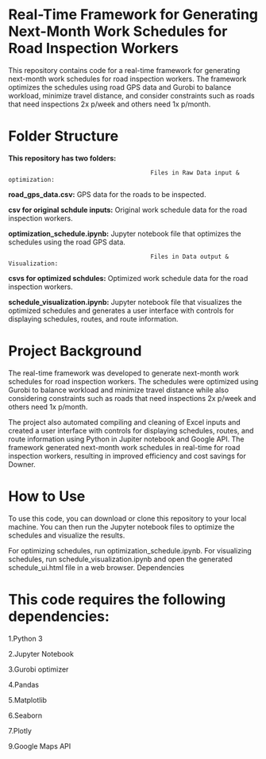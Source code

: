 # Real-Time Framework for Generating Next-Month Work Schedules for Road Inspection Workers 

This repository contains code for a real-time framework for generating next-month work schedules for road inspection workers.
The framework optimizes the schedules using road GPS data and Gurobi to balance workload, minimize travel distance,
and consider constraints such as roads that need inspections 2x p/week and others need 1x p/month.

# Folder Structure

**This repository has two folders:**

                                            Files in Raw Data input & optimization:

**road_gps_data.csv:** GPS data for the roads to be inspected.

**csv for original schdule inputs:** Original work schedule data for the road inspection workers.

**optimization_schedule.ipynb:** Jupyter notebook file that optimizes the schedules using the road GPS data.

                                            Files in Data output & Visualization:

**csvs for optimized schdules:** Optimized work schedule data for the road inspection workers.

**schedule_visualization.ipynb:** Jupyter notebook file that visualizes the optimized schedules and generates a user interface with controls for displaying schedules, routes, and route information.


# Project Background

The real-time framework was developed to generate next-month work schedules for road inspection workers. The schedules were optimized using Gurobi to balance workload and minimize travel distance while also considering constraints such as roads that need inspections 2x p/week and others need 1x p/month.

The project also automated compiling and cleaning of Excel inputs and created a user interface with controls for displaying schedules, routes, and route information using Python in Jupiter notebook and Google API. The framework generated next-month work schedules in real-time for road inspection workers, resulting in improved efficiency and cost savings for Downer.

# How to Use

To use this code, you can download or clone this repository to your local machine. You can then run the Jupyter notebook files to optimize the schedules and visualize the results.

For optimizing schedules, run optimization_schedule.ipynb.
For visualizing schedules, run schedule_visualization.ipynb and open the generated schedule_ui.html file in a web browser.
Dependencies

# This code requires the following dependencies:

1.Python 3

2.Jupyter Notebook

3.Gurobi optimizer

4.Pandas

5.Matplotlib

6.Seaborn

7.Plotly

9.Google Maps API
